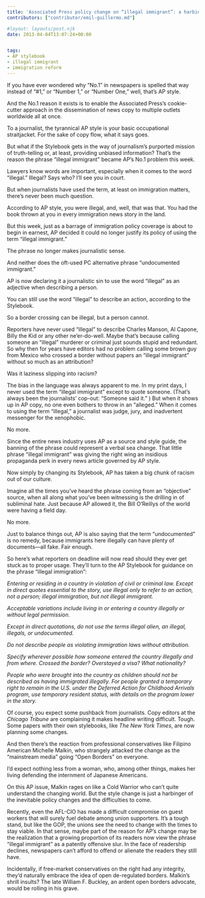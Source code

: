 ```yaml
---
title: 'Associated Press policy change on “illegal immigrant”: a harbinger for immigration changes to come?'
contributors: ["contributor/emil-guillermo.md"]

#layout: layouts/post.njk
date: 2013-04-04T13:07:24+00:00


tags:
- AP stylebook
- illegal immigrant
- immigration reform
---
```


If you have ever wondered why “No.1” in newspapers is spelled that way instead of “#1,” or “Number 1,” or “Number One,” well, that’s AP style.

And the No.1 reason it exists is to enable the Associated Press’s cookie-cutter approach in the dissemination of news copy to multiple outlets worldwide all at once.

To a journalist, the tyrannical AP style is your basic occupational straitjacket. For the sake of copy flow, what it says goes.

But what if the Stylebook gets in the way of journalism’s purported mission of truth-telling or, at least, providing unbiased information? That’s the reason the phrase “illegal immigrant” became AP’s No.1 problem this week.

Lawyers know words are important, especially when it comes to the word “illegal.” Illegal? Says who? I’ll see you in court.

But when journalists have used the term, at least on immigration matters, there’s never been much question.

According to AP style, you were illegal, and, well, that was that. You had the book thrown at you in every immigration news story in the land.

But this week, just as a barrage of immigration policy coverage is about to begin in earnest, AP decided it could no longer justify its policy of using the term “illegal immigrant.”

The phrase no longer makes journalistic sense.

And neither does the oft-used PC alternative phrase “undocumented immigrant.”

AP is now declaring it a journalistic sin to use the word “illegal” as an adjective when describing a person.

You can still use the word “illegal” to describe an action, according to the Stylebook.

So a border crossing can be illegal, but a person cannot.

Reporters have never used “illegal” to describe Charles Manson, Al Capone, Billy the Kid or any other ne’er-do-well. Maybe that’s because calling someone an “illegal” murderer or criminal just sounds stupid and redundant. So why then for years have editors had no problem calling some brown guy from Mexico who crossed a border without papers an “illegal immigrant” without so much as an attribution?

Was it laziness slipping into racism?

The bias in the language was always apparent to me. In my print days, I never used the term “illegal immigrant” except to quote someone. (That’s always been the journalists’ cop-out: “Someone said it.” ) But when it shows up in AP copy, no one even bothers to throw in an  “alleged.” When it comes to using the term “illegal,” a journalist was judge, jury, and inadvertent messenger for the xenophobic.

No more.

Since the entire news industry uses AP as a source and style guide, the banning of the phrase could represent a verbal sea change. That little phrase “illegal immigrant” was giving the right wing an insidious propaganda perk in every news article governed by AP style.

Now simply by changing its Stylebook, AP has taken a big chunk of racism out of our culture.

Imagine all the times you’ve heard the phrase coming from an “objective” source, when all along what you’ve been witnessing is the drilling in of subliminal hate. Just because AP allowed it, the Bill O’Reillys of the world were having a field day.

No more.

Just to balance things out, AP is also saying that the term “undocumented” is no remedy, because immigrants here illegally can have plenty of documents—all fake. Fair enough.

So here’s what reporters on deadline will now read should they ever get stuck as to proper usage. They’ll turn to the AP Stylebook for guidance on the phrase “illegal immigration”:

_Entering or residing in a country in violation of civil or criminal law. Except in direct quotes essential to the story, use illegal only to refer to an action, not a person; illegal immigration, but not illegal immigrant._

_Acceptable variations include living in or entering a country illegally or without legal permission._

_Except in direct quotations, do not use the terms illegal alien, an illegal, illegals, or undocumented._

_Do not describe people as violating immigration laws without attribution._

_Specify wherever possible how someone entered the country illegally and from where. Crossed the border? Overstayed a visa? What nationality?_

_People who were brought into the country as children should not be described as having immigrated illegally. For people granted a temporary right to remain in the U.S. under the Deferred Action for Childhood Arrivals program, use temporary resident status, with details on the program lower in the story._

Of course, you expect some pushback from journalists. Copy editors at the _Chicago Tribune_ are complaining it makes headline writing difficult. Tough. Some papers with their own stylebooks, like _The New York Times_, are now planning some changes.

And then there’s the reaction from professional conservatives like Filipino American Michelle Malkin, who strangely attacked the change as the “mainstream media” going “Open Borders” on everyone.

I’d expect nothing less from a woman, who, among other things, makes her living defending the internment of Japanese Americans.

On this AP issue, Malkin rages on like a Cold Warrior who can’t quite understand the changing world. But the style change is just a harbinger of the inevitable policy changes and the difficulties to come.

Recently, even the AFL-CIO has made a difficult compromise on guest workers that will surely fuel debate among union supporters. It’s a tough stand, but like the GOP, the unions see the need to change with the times to stay viable. In that sense, maybe part of the reason for AP’s change may be the realization that a growing proportion of its readers now view the phrase “illegal immigrant” as a patently offensive slur. In the face of readership declines, newspapers can’t afford to offend or alienate the readers they still have.

Incidentally, if free-market conservatives on the right had any integrity, they’d naturally embrace the idea of open de-regulated borders. Malkin’s shrill insults? The late William F. Buckley, an ardent open borders advocate, would be rolling in his grave.
